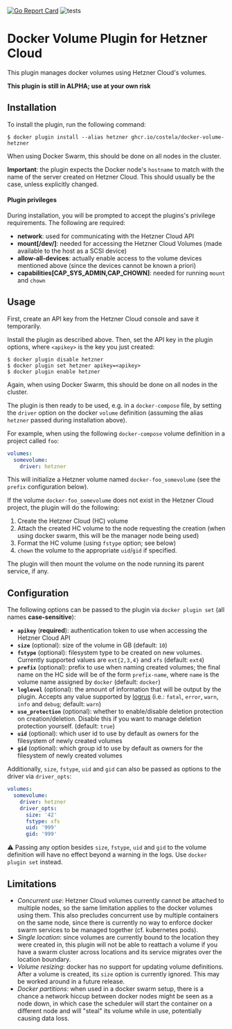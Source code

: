 [![Go Report Card](https://goreportcard.com/badge/github.com/costela/docker-volume-hetzner)](https://goreportcard.com/report/github.com/costela/docker-volume-hetzner)
![tests](https://github.com/costela/docker-volume-hetzner/actions/workflows/main.yaml/badge.svg)

# Docker Volume Plugin for Hetzner Cloud

This plugin manages docker volumes using Hetzner Cloud's volumes.

**This plugin is still in ALPHA; use at your own risk**

## Installation

To install the plugin, run the following command:
```shell
$ docker plugin install --alias hetzner ghcr.io/costela/docker-volume-hetzner
```

When using Docker Swarm, this should be done on all nodes in the cluster.

**Important**: the plugin expects the Docker node's `hostname` to match with the name of the server created on Hetzner Cloud. This should usually be the case, unless explicitly changed.

#### Plugin privileges

During installation, you will be prompted to accept the plugins's privilege requirements. The following are required:

- **network**: used for communicating with the Hetzner Cloud API
- **mount[\/dev\/]**: needed for accessing the Hetzner Cloud Volumes (made available to the host as a SCSI device)
- **allow-all-devices**: actually enable access to the volume devices mentioned above (since the devices cannot be known a priori)
- **capabilities[CAP\_SYS\_ADMIN,CAP\_CHOWN]**: needed for running `mount` and `chown`

## Usage

First, create an API key from the Hetzner Cloud console and save it temporarily.

Install the plugin as described above. Then, set the API key in the plugin options, where `<apikey>` is the key you just created:

```shell
$ docker plugin disable hetzner
$ docker plugin set hetzner apikey=<apikey>
$ docker plugin enable hetzner
```

Again, when using Docker Swarm, this should be done on all nodes in the cluster.

The plugin is then ready to be used, e.g. in a `docker-compose` file, by setting the `driver` option on the docker `volume` definition (assuming the alias `hetzner` passed during installation above).

For example, when using the following `docker-compose` volume definition in a project called `foo`:

```yaml
volumes:
  somevolume:
    driver: hetzner
```

This will initialize a Hetzner volume named `docker-foo_somevolume` (see the `prefix` configuration below).

If the volume `docker-foo_somevolume` does not exist in the Hetzner Cloud project, the plugin will do the following:

1. Create the Hetzner Cloud (HC) volume
2. Attach the created HC volume to the node requesting the creation (when using docker swarm, this will be the manager node being used)
3. Format the HC volume (using `fstype` option; see below)
4. `chown` the volume to the appropriate `uid`/`gid` if specified.

The plugin will then mount the volume on the node running its parent service, if any.

## Configuration

The following options can be passed to the plugin via `docker plugin set` (all names **case-sensitive**):

- **`apikey`** (**required**): authentication token to use when accessing the Hetzner Cloud API
- **`size`** (optional): size of the volume in GB (default: `10`)
- **`fstype`** (optional): filesystem type to be created on new volumes. Currently supported values are `ext{2,3,4}` and `xfs` (default: `ext4`)
- **`prefix`** (optional): prefix to use when naming created volumes; the final name on the HC side will be of the form `prefix-name`, where `name` is the volume name assigned by `docker` (default: `docker`)
- **`loglevel`** (optional): the amount of information that will be output by the plugin. Accepts any value supported by [logrus](https://github.com/sirupsen/logrus) (i.e.: `fatal`, `error`, `warn`, `info` and `debug`; default: `warn`)
- **`use_protection`** (optional): whether to enable/disable deletion protection on creation/deletion. Disable this if you want to manage deletion protection yourself. (default: `true`)
- **`uid`** (optional): which user id to use by default as owners for the filesystem of newly created volumes
- **`gid`** (optional): which group id to use by default as owners for the filesystem of newly created volumes

Additionally, `size`, `fstype`, `uid` and `gid` can also be passed as options to the driver via `driver_opts`:

```yaml
volumes:
  somevolume:
    driver: hetzner
    driver_opts:
      size: '42'
      fstype: xfs
      uid: '999'
      gid: '999'
```

:warning: Passing any option besides `size`, `fstype`, `uid` and `gid` to the volume definition will have no effect beyond a warning in the logs. Use `docker plugin set` instead.

## Limitations

- *Concurrent use*: Hetzner Cloud volumes currently cannot be attached to multiple nodes, so the same limitation
applies to the docker volumes using them. This also precludes concurrent use by multiple containers on the same node,
since there is currently no way to enforce docker swarm services to be managed together (cf. kubernetes pods).
- *Single location*: since volumes are currently bound to the location they were created in, this plugin will not
be able to reattach a volume if you have a swarm cluster across locations and its service migrates over the location
boundary.
- *Volume resizing*: docker has no support for updating volume definitions. After a volume is created, its `size`
option is currently ignored. This may be worked around in a future release.
- *Docker partitions*: when used in a docker swarm setup, there is a chance a network hiccup between docker nodes
might be seen as a node down, in which case the scheduler will start the container on a different node and will
"steal" its volume while in use, potentially causing data loss.
